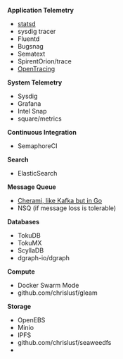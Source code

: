 **Application Telemetry**

- [statsd](https://codeascraft.com/2011/02/15/measure-anything-measure-everything/)
- sysdig tracer
- Fluentd
- Bugsnag
- Sematext
- SpirentOrion/trace
- [OpenTracing](http://opentracing.io/documentation/pages/supported-tracers)

**System Telemetry**

- Sysdig
- Grafana
- Intel Snap
- square/metrics

**Continuous Integration**

- SemaphoreCI

**Search**

- ElasticSearch

**Message Queue**

- [Cherami, like Kafka but in Go](https://eng.uber.com/cherami/)
- NSQ (if message loss is tolerable)

**Databases**

- TokuDB
- TokuMX
- ScyllaDB
- dgraph-io/dgraph

**Compute**

- Docker Swarm Mode
- github.com/chrislusf/gleam

**Storage**

- OpenEBS
- Minio
- IPFS
- github.com/chrislusf/seaweedfs
- 
